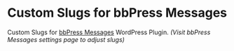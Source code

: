 # Custom Slugs for bbPress Messages

Custom Slugs for <a href="https://github.com/elhardoum/bbp-messages">bbPress Messages</a> WordPress Plugin.
<em>(Visit bbPress Messages settings page to adjust slugs)</em>